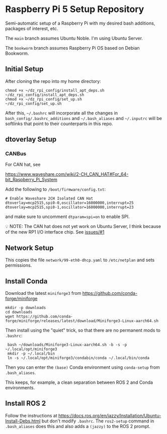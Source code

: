 # Raspberry Pi 5 Setup Repository

Semi-automatic setup of a Raspberry Pi with my desired bash additions, packages of interest, etc.

The `main` branch assumes Ubuntu Noble. I'm using Ubuntu Server.

The `bookworm` branch assumes Raspberry Pi OS based on Debian Bookworm.

## Initial Setup

After cloning the repo into my home directory:

```
chmod +x ~/dz_rpi_config/install_apt_deps.sh
~/dz_rpi_config/install_apt_deps.sh
chmod +x ~/dz_rpi_config/set_up.sh
~/dz_rpi_config/set_up.sh
```

After this, `~/.bashrc` will incorporate all the changes in `bash_config/.bashrc_additions` and `~/.bash_aliases` and `~/.inputrc` will be softlinks that point to their counterparts in this repo.

## dtoverlay Setup 

### CANBus

For CAN hat, see

https://www.waveshare.com/wiki/2-CH_CAN_HAT#For_64-bit_Raspberry_Pi_System

Add the following to `/boot/firmware/config.txt`:

```
# Enable Waveshare 2CH Isolated CAN Hat
dtoverlay=mcp2515,spi0-0,oscillator=16000000,interrupt=25
dtoverlay=mcp2515,spi0-1,oscillator=16000000,interrupt=23
```

and make sure to uncomment `dtparam=spi=on` to enable SPI.

💡 NOTE: The CAN hat does not yet work on Ubuntu Server, I think because of the new RP1 I/O interface chip. See [issues/#1](https://github.com/danzimmerman/dz_rpi_config/issues/1)

## Network Setup

This copies the file `network/99-eth0-dhcp.yaml` to `/etc/netplan` and sets permissions.

## Install Conda

Download the latest `miniforge3` from https://github.com/conda-forge/miniforge

```
mkdir -p downloads
cd downloads
wget https://github.com/conda-forge/miniforge/releases/latest/download/Miniforge3-Linux-aarch64.sh
```

Then install using the "quiet" trick, so that there are no permanent mods to `.bashrc`:

```
 bash ~/downloads/Miniforge3-Linux-aarch64.sh -b -s -p ~/.local/opt/miniforge3
 mkdir -p ~/.local/bin
 ln -s ~/.local/opt/miniforge3/condabin/conda ~/.local/bin/conda
```

Then you can enter the `(base)` Conda environment using `conda-setup` from `.bash_aliases`.

This keeps, for example, a clean separation between ROS 2 and Conda environments.

## Install ROS 2

Follow the instructions at https://docs.ros.org/en/jazzy/Installation/Ubuntu-Install-Debs.html but don't modify `.bashrc`. The `ros2-setup` command in `.bash_aliases` does this and also adds a `(jazzy)` to the ROS 2 prompt.

